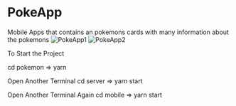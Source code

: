 # PokeApp
Mobile Apps that contains an pokemons cards with many information about the pokemons
![PokeApp1](https://user-images.githubusercontent.com/79618314/123030606-41e32280-d40d-11eb-805b-e5babdfd0bbc.png)
![PokeApp2](https://user-images.githubusercontent.com/79618314/123030634-4ad3f400-d40d-11eb-9a6b-42622bef43a0.png)






To Start the Project

cd pokemon => yarn

Open Another Terminal
cd server => yarn start

Open Another Terminal Again
cd mobile => yarn start

